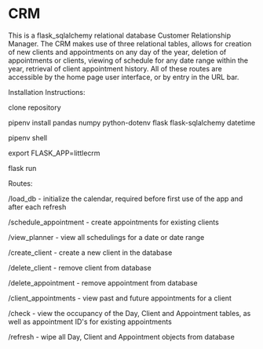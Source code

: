 # CRM
This is a flask_sqlalchemy relational database Customer Relationship Manager.
The CRM makes use of three relational tables, allows for creation of new clients and appointments on any day of the year, deletion of appointments or clients, viewing of schedule for any date range within the year, retrieval of client appointment history. All of these routes are accessible by the home page user interface, or by entry in the URL bar. 


Installation Instructions:

clone repository

pipenv install pandas numpy python-dotenv flask flask-sqlalchemy datetime

pipenv shell

export FLASK_APP=littlecrm

flask run


Routes:

/load_db - initialize the calendar, required before first use of the app and after each refresh

/schedule_appointment - create appointments for existing clients

/view_planner - view all schedulings for a date or date range

/create_client - create a new client in the database

/delete_client - remove client from database

/delete_appointment - remove appointment from database

/client_appointments - view past and future appointments for a client

/check - view the occupancy of the Day, Client and Appointment tables, as well as appointment ID's for existing appointments

/refresh - wipe all Day, Client and Appointment objects from database

